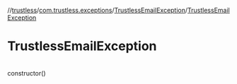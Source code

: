 //[trustless](../../../index.md)/[com.trustless.exceptions](../index.md)/[TrustlessEmailException](index.md)/[TrustlessEmailException](-trustless-email-exception.md)

# TrustlessEmailException

\
constructor()
